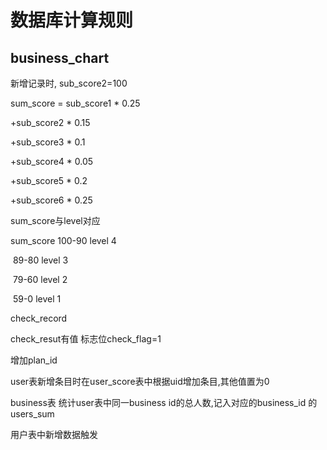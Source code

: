 # 数据库计算规则

## business_chart  

新增记录时, sub_score2=100



sum_score =	sub_score1 * 0.25

+sub_score2 * 0.15

+sub_score3 * 0.1

+sub_score4 * 0.05

+sub_score5 * 0.2

+sub_score6 * 0.25



sum_score与level对应

sum_score 	100-90   level 4

​			 89-80   level 3

​			79-60	level 2

​			59-0 	level 1



check_record

check_resut有值  标志位check_flag=1

增加plan_id





user表新增条目时在user_score表中根据uid增加条目,其他值置为0



business表 统计user表中同一business id的总人数,记入对应的business_id  的users_sum



用户表中新增数据触发

